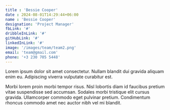 ```yaml
---
title : 'Bessie Cooper'
date : 2024-08-01T14:29:44+06:00
name : 'Bessie Cooper'
designation: 'Project Manager'
fbLink: '#'
dribbleInLink: '#'
gitHubLink: '#'
linkedInLink: '#'
image: '/images/team/team2.png'
email: 'team@gmail.com'
phone: '+3 230 705 5448'
---
```

Lorem ipsum dolor sit amet consectetur. Nullam blandit dui gravida aliquam enim eu. Adipiscing viverra vulputate curabitur est.
 
Morbi lorem proin morbi tempor risus. Nisl lobortis diam id faucibus pretium vitae suspendisse sed accumsan. Sodales morbi tristique elit cursus gravida. Ullamcorper commodo eget pulvinar pretium. Condimentum rhoncus commodo amet nec auctor nibh vel mi blandit. 